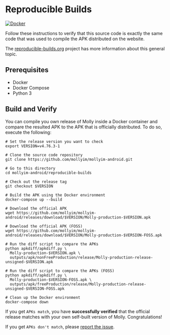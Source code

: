 # Reproducible Builds

[![Docker](https://github.com/mollyim/mollyim-android/actions/workflows/docker.yml/badge.svg)](https://github.com/mollyim/mollyim-android/actions/workflows/docker.yml)

Follow these instructions to verify that this source code is exactly the same code that was used to compile the APK distributed on the website.

The [reproducible-builds.org](https://reproducible-builds.org/) project has more information about this general topic.

## Prerequisites

- Docker
- Docker Compose
- Python 3

## Build and Verify

You can compile you own release of Molly inside a Docker container and compare the resulted APK to the APK that is officially distributed. To do so, execute the following:

```shell
# Set the release version you want to check
export VERSION=v4.76.3-1

# Clone the source code repository
git clone https://github.com/mollyim/mollyim-android.git

# Go to this directory
cd mollyim-android/reproducible-builds

# Check out the release tag
git checkout $VERSION

# Build the APK using the Docker environment
docker-compose up --build

# Download the official APK
wget https://github.com/mollyim/mollyim-android/releases/download/$VERSION/Molly-production-$VERSION.apk

# Download the official APK (FOSS)
wget https://github.com/mollyim/mollyim-android/releases/download/$VERSION/Molly-production-$VERSION-FOSS.apk

# Run the diff script to compare the APKs
python apkdiff/apkdiff.py \
  Molly-production-$VERSION.apk \
  outputs/apk/nonFreeProduction/release/Molly-production-release-unsigned-$VERSION.apk

# Run the diff script to compare the APKs (FOSS)
python apkdiff/apkdiff.py \
  Molly-production-$VERSION-FOSS.apk \
  outputs/apk/freeProduction/release/Molly-production-release-unsigned-$VERSION-FOSS.apk

# Clean up the Docker environment
docker-compose down
```

If you get `APKs match`, you have **successfully verified** that the official release matches with your own self-built version of Molly. Congratulations!

If you get `APKs don't match`, please [report the issue](https://github.com/mollyim/mollyim-android/issues).
